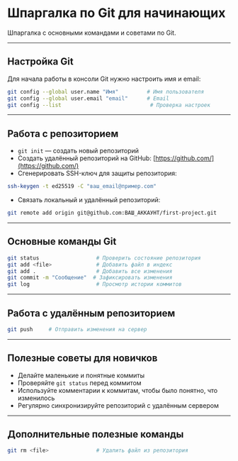 # Шпаргалка по Git для начинающих

Шпаргалка с основными командами и советами по Git.

---

## Настройка Git

Для начала работы в консоли Git нужно настроить имя и email:

```bash
git config --global user.name "Имя"         # Имя пользователя
git config --global user.email "email"      # Email
git config --list                            # Проверка настроек
```

---

## Работа с репозиторием

* `git init` — создать новый репозиторий
* Создать удалённый репозиторий на GitHub: [https://github.com/](https://github.com/)
* Сгенерировать SSH-ключ для защиты репозитория:

```bash
ssh-keygen -t ed25519 -C "ваш_email@пример.com"
```

* Связать локальный и удалённый репозиторий:

```bash
git remote add origin git@github.com:ВАШ_АККАУНТ/first-project.git
```

---

## Основные команды Git

```bash
git status                  # Проверить состояние репозитория
git add <file>              # Добавить файл в индекс
git add .                   # Добавить все изменения
git commit -m "Сообщение"  # Зафиксировать изменения
git log                     # Просмотр истории коммитов
```

---

## Работа с удалённым репозиторием

```bash
git push     # Отправить изменения на сервер
```

---

## Полезные советы для новичков

* Делайте маленькие и понятные коммиты 
* Проверяйте `git status` перед коммитом 
* Используйте комментарии к коммитам, чтобы было понятно, что изменилось
* Регулярно синхронизируйте репозиторий с удалённым сервером 

---

## Дополнительные полезные команды

```bash
git rm <file>               # Удалить файл из репозитория
```
